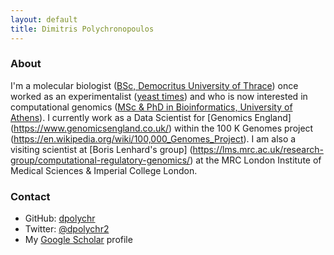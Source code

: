 ```yaml
---
layout: default
title: Dimitris Polychronopoulos
---
```


### About

I'm a molecular biologist ([BSc, Democritus University of Thrace](http://www.mbg.duth.gr/)) once worked as an experimentalist ([yeast times](https://www.ncbi.nlm.nih.gov/pubmed/19661920)) and who is now interested in computational genomics ([MSc & PhD in Bioinformatics, University of Athens](http://www.demokritos.gr/?lang=en)). 
I currently work as a Data Scientist for [Genomics England] (https://www.genomicsengland.co.uk/) within the 100 K Genomes project (https://en.wikipedia.org/wiki/100,000_Genomes_Project). I am also a visiting scientist at [Boris Lenhard's group] (https://lms.mrc.ac.uk/research-group/computational-regulatory-genomics/) at the MRC London Institute of Medical Sciences & Imperial College London.

### Contact

- GitHub: [dpolychr](https://github.com/dpolychr)
- Twitter: [@dpolychr2](https://twitter.com/dpolychr2)
- My [Google Scholar](https://scholar.google.com/citations?user=LsI4gg0AAAAJ) profile




